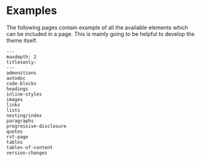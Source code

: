 # Examples

The following pages contain example of all the available elements which can be included in a page.
This is mainly going to be helpful to develop the theme itself.


```{toctree}
---
maxdepth: 2
titlesonly:
---
admonitions
autodoc
code-blocks
headings
inline-styles
images
links
lists
nesting/index
paragraphs
progressive-disclosure
quotes
rst-page
tables
tables-of-content
version-changes
```
